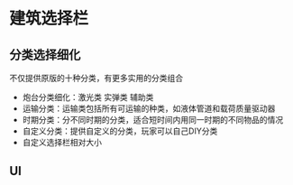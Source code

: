 # 建筑选择栏
## 分类选择细化
不仅提供原版的十种分类，有更多实用的分类组合  
- 炮台分类细化：激光类 实弹类 辅助类
- 运输分类：运输类包括所有可运输的种类，如液体管道和载荷质量驱动器
- 时期分类：分不同时期的分类，适合短时间内用同一时期的不同物品的情况
- 自定义分类：提供自定义的分类，玩家可以自己DIY分类
- 自定义选择栏相对大小
## UI

